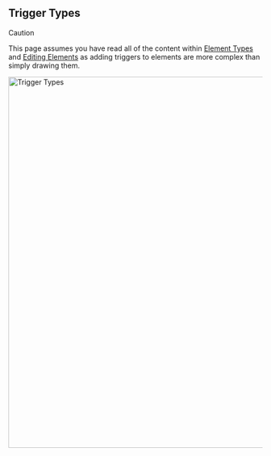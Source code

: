 ## Trigger Types

> [!caution]
> This page assumes you have read all of the content within 
[Element Types](https://github.com/HairyTofu/Splatoon/blob/17ea0e48e4666727f8fa120c2cbf8ac4a27e12b2/Presets/ELEMENT%20TYPES.md) and 
[Editing Elements](https://github.com/HairyTofu/Splatoon/blob/3e4788a53d9193406244839c1c2d6dccb336cb44/Presets/EDITING%20ELEMENTS.md) as adding triggers to elements are more complex than simply drawing them.

<img width="737" alt="Trigger Types" src="https://github.com/user-attachments/assets/ff1420f5-c022-4991-ad25-9ad15e533bb6">

